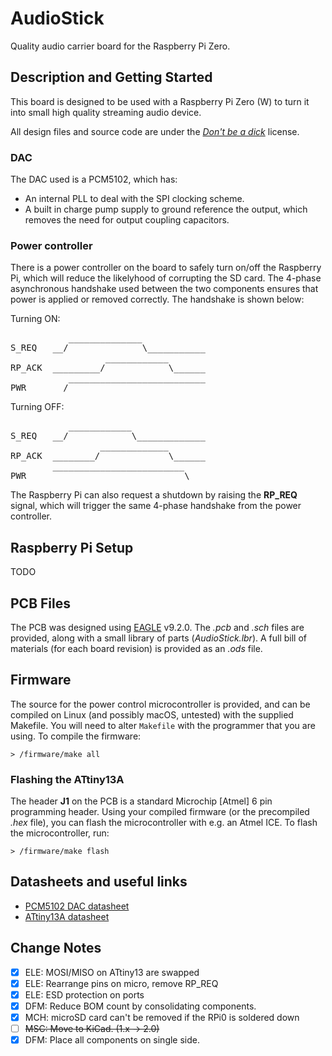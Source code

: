 # AudioStick

Quality audio carrier board for the Raspberry Pi Zero.

## Description and Getting Started

This board is designed to be used with a Raspberry Pi Zero (W) to turn it into small high quality streaming audio device.

All design files and source code are under the [_Don't be a dick_][dbad-github] license.

### DAC

The DAC used is a PCM5102, which has:
 * An internal PLL to deal with the SPI clocking scheme.
 * A built in charge pump supply to ground reference the output, which removes the need for output coupling capacitors.

### Power controller

There is a power controller on the board to safely turn on/off the Raspberry Pi, which will reduce the likelyhood of corrupting the SD card. The 4-phase asynchronous handshake used between the two components ensures that power is applied or removed correctly. The handshake is shown below:

Turning ON:
<pre>
           ______________
S_REQ   __/              \___________
                  ____________
RP_ACK  _________/            \______
           __________________________
PWR     __/
</pre>

Turning OFF:
<pre>
           ____________
S_REQ   __/            \_____________
                 _____________
RP_ACK  ________/             \______
        _________________________
PWR                              \___
</pre>

The Raspberry Pi can also request a shutdown by raising the **RP_REQ** signal, which will trigger the same 4-phase handshake from the power controller.

## Raspberry Pi Setup

TODO

## PCB Files

The PCB was designed using [EAGLE][eagle-web] v9.2.0. The *.pcb* and *.sch* files are provided, along with a small library of parts (*AudioStick.lbr*). A full bill of materials (for each board revision) is provided as an *.ods* file.

## Firmware

The source for the power control microcontroller is provided, and can be compiled on Linux (and possibly macOS, untested) with the supplied Makefile. You will need to alter `Makefile` with the programmer that you are using. To compile the firmware:

`> /firmware/make all`

### Flashing the ATtiny13A

The header **J1** on the PCB is a standard Microchip \[Atmel\] 6 pin programming header. Using your compiled firmware (or the precompiled *.hex* file), you can flash the microcontroller with e.g. an Atmel ICE. To flash the microcontroller, run:

`> /firmware/make flash`

## Datasheets and useful links

- [PCM5102 DAC datasheet][pcm5102-datasheet]
- [ATtiny13A datasheet][attiny13-datasheet]

## Change Notes

- [x] ELE: MOSI/MISO on ATtiny13 are swapped
- [x] ELE: Rearrange pins on micro, remove RP_REQ
- [x] ELE: ESD protection on ports
- [x] DFM: Reduce BOM count by consolidating components.
- [x] MCH: microSD card can't be removed if the RPi0 is soldered down
- [ ] ~~MSC: Move to KiCad. (1.x -> 2.0)~~
- [x] DFM: Place all components on single side.

[dbad-github]: https://github.com/philsturgeon/dbad
[eagle-web]: https://www.autodesk.com/products/eagle/overview
[pcm5102-datasheet]: http://www.ti.com/product/PCM5102
[attiny13-datasheet]: https://www.microchip.com/wwwproducts/en/ATTINY13A
